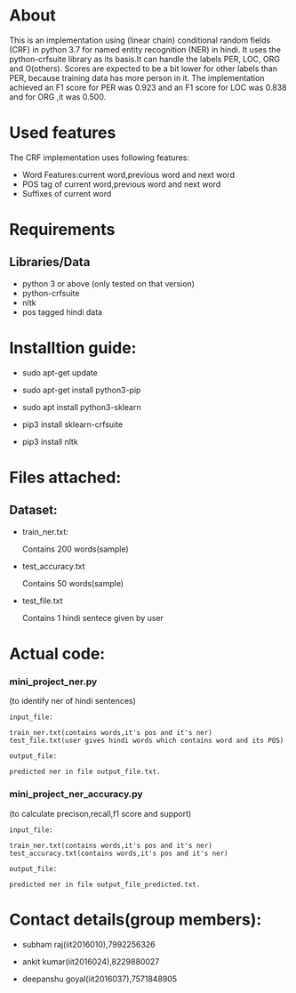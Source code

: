 # About




This is an implementation using (linear chain) conditional random fields (CRF) in python 3.7 for named entity recognition (NER) in hindi. It uses the python-crfsuite library as its basis.It can handle the labels PER, LOC, ORG and O(others). Scores are expected to be a bit lower for other labels than PER, because training data has more person in it. The implementation achieved an F1 score for PER was 0.923 and an F1 score for LOC was 0.838 and for ORG ,it was 0.500.


# Used features

The CRF implementation uses following features:

- Word Features:current word,previous word and next word
- POS tag of current word,previous word and next word
- Suffixes of current word

# Requirements

## Libraries/Data

- python 3 or above (only tested on that version)
- python-crfsuite
- nltk 
- pos tagged hindi data

# Installtion guide:

- sudo apt-get update

- sudo apt-get install python3-pip

- sudo apt install python3-sklearn

- pip3 install sklearn-crfsuite

- pip3 install nltk

# Files attached:

## Dataset:


- train_ner.txt:

	Contains 200 words(sample)

- test_accuracy.txt

	Contains 50 words(sample)

- test_file.txt

	Contains 1 hindi sentece given by user

# Actual code:

### mini_project_ner.py
(to identify ner of hindi sentences)



	input_file:
	
	train_ner.txt(contains words,it's pos and it's ner)
	test_file.txt(user gives hindi words which contains word and its POS)

	output_file:
	
	predicted ner in file output_file.txt. 

### mini_project_ner_accuracy.py
(to calculate precison,recall,f1 score and support)
	
	
	input_file:
	
	train_ner.txt(contains words,it's pos and it's ner)
	test_accuracy.txt(contains words,it's pos and it's ner)

	output_file:
	
	predicted ner in file output_file_predicted.txt.


# Contact details(group members):

- subham raj(iit2016010),7992256326

- ankit kumar(iit2016024),8229880027

- deepanshu goyal(iit2016037),7571848905
